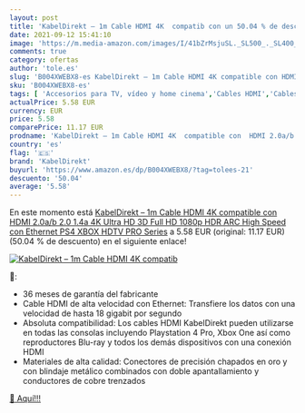 ```yaml
---
layout: post
title: 'KabelDirekt – 1m Cable HDMI 4K  compatib con un 50.04 % de descuento'
date: 2021-09-12 15:41:10
image: 'https://m.media-amazon.com/images/I/41bZrMsjuSL._SL500_._SL400_.jpg'
comments: true
category: ofertas
author: 'tole.es'
slug: 'B004XWEBX8-es KabelDirekt – 1m Cable HDMI 4K compatible con HDMI 2.0a/b...'
sku: 'B004XWEBX8-es'
tags: [ 'Accesorios para TV, vídeo y home cinema','Cables HDMI','Cables para TV, vídeo y home cinema','Electrónica','TV, vídeo y home cinema','kabeldirekt','ps4','xbox', ]
actualPrice: 5.58 EUR
currency: EUR
price: 5.58
comparePrice: 11.17 EUR
prodname: 'KabelDirekt – 1m Cable HDMI 4K  compatible con  HDMI 2.0a/b  2.0  1.4a  4K Ultra HD  3D  Full HD 1080p  HDR  ARC High Speed con Ethernet  PS4  XBOX  HDTV   PRO Series'
country: 'es'
flag: '🇪🇸'
brand: 'KabelDirekt'
buyurl: 'https://www.amazon.es/dp/B004XWEBX8/?tag=tolees-21'
descuento: '50.04'
average: '5.58'
---
```


En este momento está [KabelDirekt – 1m Cable HDMI 4K  compatible con  HDMI 2.0a/b  2.0  1.4a  4K Ultra HD  3D  Full HD 1080p  HDR  ARC High Speed con Ethernet  PS4  XBOX  HDTV   PRO Series](https://www.amazon.es/dp/B004XWEBX8/?tag=tolees-21) a 5.58 EUR (original: 11.17 EUR) (50.04 %  de descuento) en el siguiente enlace!

[![KabelDirekt – 1m Cable HDMI 4K  compatib](https://m.media-amazon.com/images/I/41bZrMsjuSL._SL500_._SL400_.jpg)](https://www.amazon.es/dp/B004XWEBX8/?tag=tolees-21)

🔎:

- 36 meses de garantía del fabricante
- Cable HDMI de alta velocidad con Ethernet: Transfiere los datos con una velocidad de hasta 18 gigabit por segundo
- Absoluta compatibilidad: Los cables HDMI KabelDirekt pueden utilizarse en todas las consolas incluyendo Playstation 4 Pro, Xbox One así como reproductores Blu-ray y todos los demás dispositivos con una conexión HDMI
- Materiales de alta calidad: Conectores de precisión chapados en oro y con blindaje metálico combinados con doble apantallamiento y conductores de cobre trenzados

[🛒 Aquí!!!](https://www.amazon.es/dp/B004XWEBX8/?tag=tolees-21)
